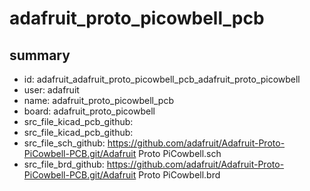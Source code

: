 # adafruit_proto_picowbell_pcb
 
## summary 
* id: adafruit_adafruit_proto_picowbell_pcb_adafruit_proto_picowbell
* user: adafruit
* name: adafruit_proto_picowbell_pcb
* board: adafruit_proto_picowbell
* src_file_kicad_pcb_github: 
* src_file_kicad_pcb_github: 
* src_file_sch_github: https://github.com/adafruit/Adafruit-Proto-PiCowbell-PCB.git/Adafruit Proto PiCowbell.sch
* src_file_brd_github: https://github.com/adafruit/Adafruit-Proto-PiCowbell-PCB.git/Adafruit Proto PiCowbell.brd



